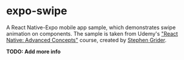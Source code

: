 # expo-swipe

A React Native-Expo mobile app sample, which demonstrates swipe animation on components. The sample is taken from Udemy's ["React Native: Advanced Concepts"](https://www.udemy.com/course/react-native-advanced/) course, created by [Stephen Grider](https://github.com/StephenGrider).

__TODO: Add more info__
